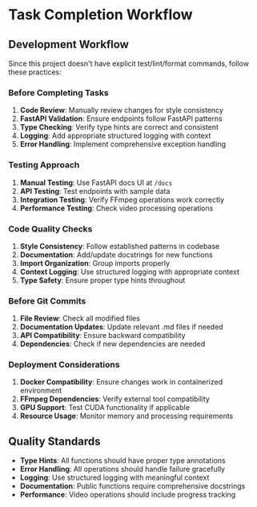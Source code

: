 # Task Completion Workflow

## Development Workflow
Since this project doesn't have explicit test/lint/format commands, follow these practices:

### Before Completing Tasks
1. **Code Review**: Manually review changes for style consistency
2. **FastAPI Validation**: Ensure endpoints follow FastAPI patterns
3. **Type Checking**: Verify type hints are correct and consistent
4. **Logging**: Add appropriate structured logging with context
5. **Error Handling**: Implement comprehensive exception handling

### Testing Approach
1. **Manual Testing**: Use FastAPI docs UI at `/docs`
2. **API Testing**: Test endpoints with sample data
3. **Integration Testing**: Verify FFmpeg operations work correctly
4. **Performance Testing**: Check video processing operations

### Code Quality Checks
1. **Style Consistency**: Follow established patterns in codebase
2. **Documentation**: Add/update docstrings for new functions
3. **Import Organization**: Group imports properly
4. **Context Logging**: Use structured logging with appropriate context
5. **Type Safety**: Ensure proper type hints throughout

### Before Git Commits
1. **File Review**: Check all modified files
2. **Documentation Updates**: Update relevant .md files if needed
3. **API Compatibility**: Ensure backward compatibility
4. **Dependencies**: Check if new dependencies are needed

### Deployment Considerations
1. **Docker Compatibility**: Ensure changes work in containerized environment
2. **FFmpeg Dependencies**: Verify external tool compatibility
3. **GPU Support**: Test CUDA functionality if applicable
4. **Resource Usage**: Monitor memory and processing requirements

## Quality Standards
- **Type Hints**: All functions should have proper type annotations
- **Error Handling**: All operations should handle failure gracefully
- **Logging**: Use structured logging with meaningful context
- **Documentation**: Public functions require comprehensive docstrings
- **Performance**: Video operations should include progress tracking